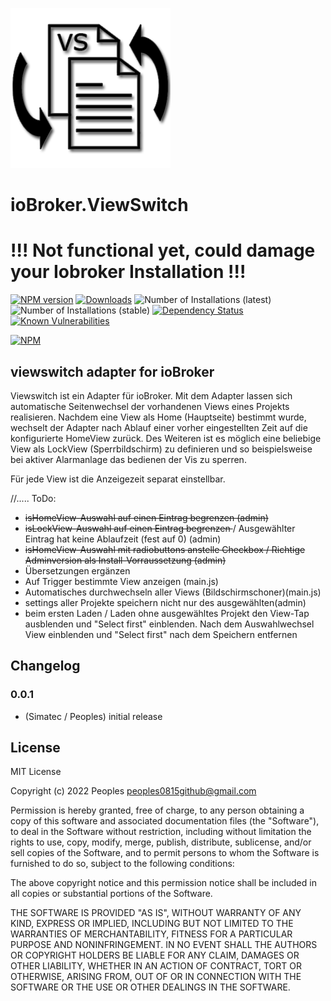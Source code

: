 ![Logo](admin/viewswitch.png)
# ioBroker.ViewSwitch

# !!!  Not functional yet, could damage your Iobroker Installation  !!!

[![NPM version](http://img.shields.io/npm/v/iobroker.viewswitch.svg)](https://www.npmjs.com/package/iobroker.viewswitch)
[![Downloads](https://img.shields.io/npm/dm/iobroker.viewswitch.svg)](https://www.npmjs.com/package/iobroker.viewswitch)
![Number of Installations (latest)](http://iobroker.live/badges/viewswitch-installed.svg)
![Number of Installations (stable)](http://iobroker.live/badges/viewswitch-stable.svg)
[![Dependency Status](https://img.shields.io/david/peoples0815/iobroker.viewswitch.svg)](https://david-dm.org/peoples0815/iobroker.viewswitch)
[![Known Vulnerabilities](https://snyk.io/test/github/peoples0815/ioBroker.viewswitch/badge.svg)](https://snyk.io/test/github/peoples0815/ioBroker.viewswitch)

[![NPM](https://nodei.co/npm/iobroker.viewswitch.png?downloads=true)](https://nodei.co/npm/iobroker.viewswitch/)

## viewswitch adapter for ioBroker

Viewswitch ist ein Adapter für ioBroker. 
Mit dem Adapter lassen sich automatische Seitenwechsel der vorhandenen Views eines Projekts realisieren. Nachdem eine View als Home (Hauptseite) bestimmt wurde, wechselt der Adapter nach Ablauf einer vorher eingestellten Zeit auf die konfigurierte HomeView zurück. Des Weiteren ist es möglich eine beliebige View als LockView (Sperrbildschirm) zu definieren und so beispielsweise bei aktiver Alarmanlage das bedienen der Vis zu sperren.


Für jede View ist die Anzeigezeit separat einstellbar.

//.....
ToDo:
- <del>isHomeView-Auswahl auf einen Eintrag begrenzen (admin)</del>
- <del>isLockView-Auswahl auf einen Eintrag begrenzen </del> / Ausgewählter Eintrag hat keine Ablaufzeit (fest auf 0) (admin)
- <del>isHomeView-Auswahl mit radiobuttons anstelle Checkbox / Richtige Adminversion als Install-Vorraussetzung (admin)</del>
- Übersetzungen ergänzen
- Auf Trigger bestimmte View anzeigen (main.js)
- Automatisches durchwechseln aller Views (Bildschirmschoner)(main.js)
- settings aller Projekte speichern nicht nur des ausgewählten(admin)
- beim ersten Laden / Laden ohne ausgewähltes Projekt den View-Tap ausblenden und "Select first" einblenden. Nach dem Auswahlwechsel View einblenden und "Select first" nach dem Speichern entfernen

## Changelog

### 0.0.1
* (Simatec / Peoples) initial release

## License
MIT License

Copyright (c) 2022 Peoples <peoples0815github@gmail.com>

Permission is hereby granted, free of charge, to any person obtaining a copy
of this software and associated documentation files (the "Software"), to deal
in the Software without restriction, including without limitation the rights
to use, copy, modify, merge, publish, distribute, sublicense, and/or sell
copies of the Software, and to permit persons to whom the Software is
furnished to do so, subject to the following conditions:

The above copyright notice and this permission notice shall be included in all
copies or substantial portions of the Software.

THE SOFTWARE IS PROVIDED "AS IS", WITHOUT WARRANTY OF ANY KIND, EXPRESS OR
IMPLIED, INCLUDING BUT NOT LIMITED TO THE WARRANTIES OF MERCHANTABILITY,
FITNESS FOR A PARTICULAR PURPOSE AND NONINFRINGEMENT. IN NO EVENT SHALL THE
AUTHORS OR COPYRIGHT HOLDERS BE LIABLE FOR ANY CLAIM, DAMAGES OR OTHER
LIABILITY, WHETHER IN AN ACTION OF CONTRACT, TORT OR OTHERWISE, ARISING FROM,
OUT OF OR IN CONNECTION WITH THE SOFTWARE OR THE USE OR OTHER DEALINGS IN THE
SOFTWARE.